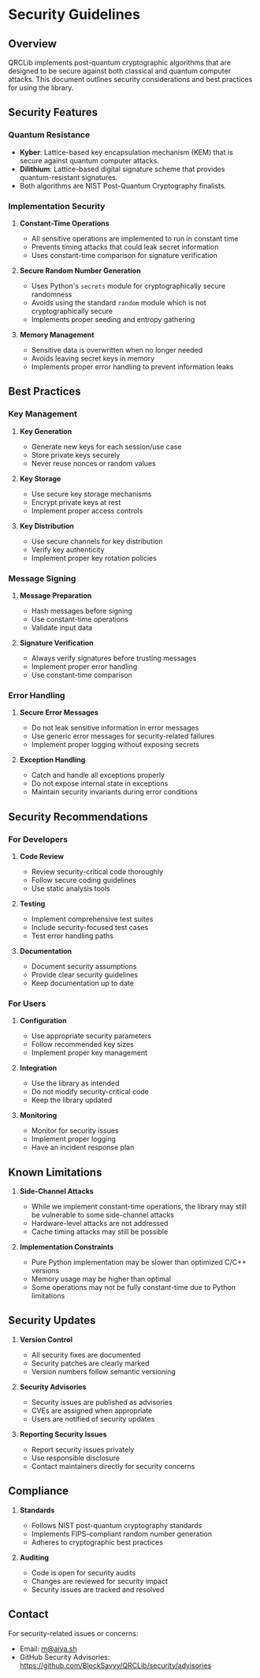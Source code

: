 # Security Guidelines

## Overview

QRCLib implements post-quantum cryptographic algorithms that are designed to be secure against both classical and quantum computer attacks. This document outlines security considerations and best practices for using the library.

## Security Features

### Quantum Resistance

- **Kyber**: Lattice-based key encapsulation mechanism (KEM) that is secure against quantum computer attacks.
- **Dilithium**: Lattice-based digital signature scheme that provides quantum-resistant signatures.
- Both algorithms are NIST Post-Quantum Cryptography finalists.

### Implementation Security

1. **Constant-Time Operations**
   - All sensitive operations are implemented to run in constant time
   - Prevents timing attacks that could leak secret information
   - Uses constant-time comparison for signature verification

2. **Secure Random Number Generation**
   - Uses Python's `secrets` module for cryptographically secure randomness
   - Avoids using the standard `random` module which is not cryptographically secure
   - Implements proper seeding and entropy gathering

3. **Memory Management**
   - Sensitive data is overwritten when no longer needed
   - Avoids leaving secret keys in memory
   - Implements proper error handling to prevent information leaks

## Best Practices

### Key Management

1. **Key Generation**
   - Generate new keys for each session/use case
   - Store private keys securely
   - Never reuse nonces or random values

2. **Key Storage**
   - Use secure key storage mechanisms
   - Encrypt private keys at rest
   - Implement proper access controls

3. **Key Distribution**
   - Use secure channels for key distribution
   - Verify key authenticity
   - Implement proper key rotation policies

### Message Signing

1. **Message Preparation**
   - Hash messages before signing
   - Use constant-time operations
   - Validate input data

2. **Signature Verification**
   - Always verify signatures before trusting messages
   - Implement proper error handling
   - Use constant-time comparison

### Error Handling

1. **Secure Error Messages**
   - Do not leak sensitive information in error messages
   - Use generic error messages for security-related failures
   - Implement proper logging without exposing secrets

2. **Exception Handling**
   - Catch and handle all exceptions properly
   - Do not expose internal state in exceptions
   - Maintain security invariants during error conditions

## Security Recommendations

### For Developers

1. **Code Review**
   - Review security-critical code thoroughly
   - Follow secure coding guidelines
   - Use static analysis tools

2. **Testing**
   - Implement comprehensive test suites
   - Include security-focused test cases
   - Test error handling paths

3. **Documentation**
   - Document security assumptions
   - Provide clear security guidelines
   - Keep documentation up to date

### For Users

1. **Configuration**
   - Use appropriate security parameters
   - Follow recommended key sizes
   - Implement proper key management

2. **Integration**
   - Use the library as intended
   - Do not modify security-critical code
   - Keep the library updated

3. **Monitoring**
   - Monitor for security issues
   - Implement proper logging
   - Have an incident response plan

## Known Limitations

1. **Side-Channel Attacks**
   - While we implement constant-time operations, the library may still be vulnerable to some side-channel attacks
   - Hardware-level attacks are not addressed
   - Cache timing attacks may still be possible

2. **Implementation Constraints**
   - Pure Python implementation may be slower than optimized C/C++ versions
   - Memory usage may be higher than optimal
   - Some operations may not be fully constant-time due to Python limitations

## Security Updates

1. **Version Control**
   - All security fixes are documented
   - Security patches are clearly marked
   - Version numbers follow semantic versioning

2. **Security Advisories**
   - Security issues are published as advisories
   - CVEs are assigned when appropriate
   - Users are notified of security updates

3. **Reporting Security Issues**
   - Report security issues privately
   - Use responsible disclosure
   - Contact maintainers directly for security concerns

## Compliance

1. **Standards**
   - Follows NIST post-quantum cryptography standards
   - Implements FIPS-compliant random number generation
   - Adheres to cryptographic best practices

2. **Auditing**
   - Code is open for security audits
   - Changes are reviewed for security impact
   - Security issues are tracked and resolved

## Contact

For security-related issues or concerns:
* Email: m@aiya.sh
* GitHub Security Advisories: https://github.com/BlockSavvy/QRCLib/security/advisories 